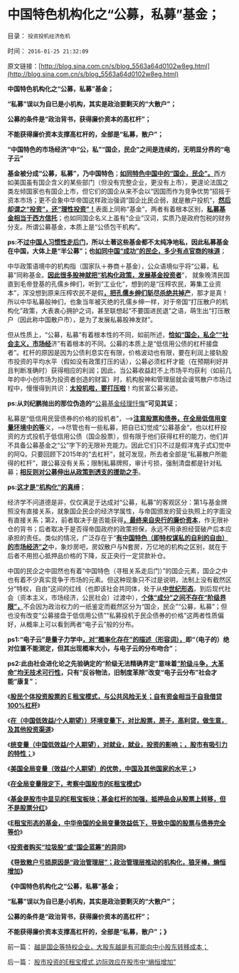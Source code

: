 # 中国特色机构化之“公募，私募”基金；

目录： `投资投机经济危机` 

时间： `2016-01-25 21:32:09` 

原文链接：[http://blog.sina.com.cn/s/blog_5563a64d0102w8eg.html](http://blog.sina.com.cn/s/blog_5563a64d0102w8eg.html)

**中国特色机构化之“公募，私募”基金；**

**“私募”误以为自已是小机构，其实是政治要剿灭的“大散户”；**

**公募的条件是“政治背书，获得廉价资本的高杠杆”；**

**不能获得廉价资本支撑高杠杆的，全部是“私募，散户”；**

**“中国特色的市场经济”中“公，私”“国企，民企”之间是连续的，无明显分界的“电子云”**



**基金被分成“公募，私募”，乃中国特色**；[**如同特色中国中的“国企，民企”。**](../../../2012/5/27/国企是政府机关的延伸，苏联因国企而亡国.md)西方如美国虽有国企含义的某些部门（但没有完整企业，更没有上市），更遑论法国之类左倾国家也有国企上市，但它们的国企从来不会以“因国而作为竞争优势”招摇于资本市场；更不会象中华帝国这样政治强调“国企比民企弱，就是散户投机”，[**然后却谓之“投资”，还“理性投资”！**](../../../2013/11/26/国企的关键不是怎么卖掉，而是怎么关掉.md)表面上同称“基金”，两者有着根本区别，[**私募基金相当于西方信托**](../../../2012/11/28/“机构化”难道是让基金代替政府，向中国人分红？.md)；也如同国企名义上虽有“企业”汉词，实质乃是政府包税的财务分支。所谓公募基金，本质上是“公债包干机构”。

**ps:不[**过中国人习惯性走后门**](../../../2012/3/20/公有制中的特权交换和灰色的收入.md)，所以土著这些基金都不太纯净地私，因此私募基金在中国，大体上是“半公募”；也[**如同中国“成功”的民企，多少有点官商的味道**](../../../2009/12/2/浑身国企病的中国民营企业.md)**；

中华政策语境中的机构指（国家队＋券商＋基金），公众语境似乎将“公募，私募”同称基金。[**因此很多股神就把“机构化政策，发展基金投资者**](../../../2013/6/18/职业股神的四大专业原则；.md)”，
就象晚清民国直到毛帝登基的孔儒乡绅们，听到“工业化”，想到的是“压榨农民，筹集工业资本”，浑没想到原来压榨农民不是假[**，把孔儒乡绅们斩尽杀绝共掉产**](../../../2015/12/16/北洋体制的本质,南北方语境不同的“土豪劣绅”.md)，那才是真！所以中华私募般神们，也象当年被灭绝的孔儒乡绅一样，对于帝国“打压散户的机构化”政策，大表衷心拥护之词，甚至联想起“不要国进民退”之语，萌生出“打压散户（因此称中国散户市），是为了发展私募股神发财”。

但从性质上，“公募，私募”有着根本性的不同，如前所述，[**恰如“国企，私企”“社会主义，市场经**](../../../2012/5/27/国企是政府机关的延伸，苏联因国企而亡国.md)济”有着根本的不同。公募的本质上是“低信用公债的杠杆接盘者”。杠杆的原因是因为公债利息实在有限，价格波动也有限，要在利润上接轨股市投资的平均水平（假如没有政策打压的话），公募必须杠杆才能（在预期利好并且判断准确时）获得相应的利润；因此，当公募收益赶不上市场平均获利（如前几年的中小创市场为投资者创造的财富）时，机构股神和管理层就会谩骂散户市场过程中，慢慢得到共识：[**太投机啦，要打压啦**](../../../2012/11/28/只有政治权力才有可能被滥用，“管理层”难逃罪责！.md)！均贫富公募劣迹。

**ps:从刘纪鹏抛出的那位伪造的“**[公募基金经理忏悔](../../../2013/7/23/伪造的《公募基金经理的忏悔》，刘纪鹏同志的狼牙棒.md)**”可见其证**；

私募是“低信用民营债券的价格的投机者”，——>[**注意股票和债券，在全局低信用变量环境中的等**](../../../2016/1/21/中华帝国的全局变量效益低下，导致中国的股票与债券完全等价；.md)义，——>尽管也有一些私募，把自已幻觉成“公募基金”，也以杠杆投资的方式投机于低信用公债（国企股票），但有限于他们获得杠杆的能力，他们并不具备公募基金之“公”字下的无限补充能力。因此它们只不过是假洋鬼子式幻觉中的阿Q。只要回顾下2015年的“去杠杆”，就可发现，所去者全部是“私募散户所能得的杠杆”，跟公募没有关系；限制私募牌照，审计亏损，强制清盘都是针对私募；[**相反则对公募伸出从政策到透支的援助之手**](../../../2014/3/14/为什么证监会要救市，和死不断气的“机构化”？.md)。

**ps:[**这才是“机构化”的真缔**](../../../2008/4/17/股灾也不应该救市，规范行政指定的公募基金不是救市.md)**；

经济学不问道德是非，仅仅满足于达成对“公募，私募”的客观区分：第1与基金牌照没有直接关系，就象国企民企的经济学属性，与帝国颁发的营业执照上的字面没有直接关系；第2，前者取决于是否能获得[**，最终来自央行的廉价资本**](../../../2015/11/5/凯恩斯主义的“赤字货币化＝机构化”，廉价资本对国债机构的补贴.md)，作无限补仓的背书；后者取决于是否得帝国政府的政策担保，永远不用承担经营破产后本应承担的责任。类似的情况，广泛存在于“[**有中国特色（即特权谋私的自利的自由）的市场经济”之**](../../../2011/12/18/宪章不是宪法，中世纪的特权，特许权，charter.md)中，象炒房吧，房奴散户与N套房，万亿地的机构之区别，就在于后者不用担心抵押品价格的下降，反正央行一定贷款补仓。

中国的民企之中固然也有着“中国特色（寻租关系走后门）”的国企元素，国企之中也有着不少真实竞争于市场的元素。但这种现象只不过是说明，法制上没有截然区分“特权，自由”这间的红线（也即该社会共同体，处于从[**中世纪形态**](../../../2016/1/22/中国传统的中央集权，是“中世纪vs近代化政治”的里程碑.md)，到后现代社会（资本主义，市场经济，公民社会）过渡中），[**个体“成分”之间不存在“阶级界限”，**](../../../2012/4/9/被残杀的亲人，被灭绝的人性.md)不会因为政治权力的一纸鉴定而截然区分为“国企，民企”“公募，私募”；但也没有改变“公募接盘于低信用公债”“私募投机于民企债券的价格”这两者性质偏好，从概率上可以看到两者“电子云”般的分布。

**ps1:“电子云”是量子力学中[**，对“概率化存在”的描述（形容词），**](../../../2007/9/6/股市是一个量子世界，符合测不准原理.md)即“（电子的）绝对位置不能测定，但其出现概率大小，与电子云的分布吻合”**；

**ps2:此由社会进化论之先验确定的“阶级无法精确界定”意味着[**“阶级斗争，大革命”均无技术可行性**](../../../2012/4/9/文革为什么难以避免而且必须疯狂？.md)，只有“反谷物法，旧制度革除”改变“电子云分布”社会才能“康复”**；

《[**股民个体投资股票的Ｅ租宝模式，与公共风险无关；自有资金相当于自我借贷100%杠杆**](../../../2016/1/13/股民对股票回报期望，其年化利率，与炒房，投利贷的对比；.md)》

《[**在（中国低效益/个人期望））环境变量下，对比股票，房子，高利贷，做生意，及其他投资渠道**](../../../2016/1/14/散户平均套牢（沉淀）时间＝平均市盈率＝中国低效益／个人期望.md)》

《[**统变量（中国低效益/个人期望），对就业，就业，投资的影响；，股市有吸引力的特性；**](../../../2016/1/17/（中国低效益／个人期望），对就业，就业，投资的影响.md)》

《[**美国全局变量（效益/个人期望）的优势，中国及其他国家的水平；**](../../../2016/1/18/美国全局变量（效益／个人期望）的优势，中国及其他国家的水平；.md)》

《[**在全局变量限定下，考察中国股市的E租宝模式**](../../../2016/1/19/在全局变量限定下，考察中国股市的E租宝模式；.md)》

《[**基金是股市中显见的E租宝板块；基金杠杆的加强，抵押品会从股票上转移，但不是股票分红**](../../../2016/1/20/基金是股市中显见的E租宝板块，债券，和股票分红.md)》

《[**E租宝形态的基金，中华帝国的全局变量效益低下，导致中国的股票与债券完全等价**](../../../2016/1/21/中华帝国的全局变量效益低下，导致中国的股票与债券完全等价；.md)》

《[**投资者购买“垃圾股”或“国企蓝筹”的异同**](../../../2016/1/22/投资者购买“垃圾股”或“国企蓝筹”的异同.md)》

**《**[**导致散户亏损原因是“政治管理层”；政治管理层推动的机构化，狼牙棒，熵恒增加**](../../../2016/1/23/股市投资的E租宝模式,边际效应在股市中“熵恒增加”.md)**》**

**《中国特色机构化之“公募，私募”基金；**

**“私募”误以为自已是小机构，其实是政治要剿灭的“大散户”；**

**公募的条件是“政治背书，获得廉价资本的高杠杆”；**

**不能获得廉价资本支撑高杠杆的，全部是“私募，散户”；》**

前一篇： [越是国企等特权企业，大股东越是有可能向中小股东转移成本；](../../../2016/1/26/越是国企等特权企业，大股东越是有可能向中小股东转移成本；.md)

后一篇： [股市投资的E租宝模式,边际效应在股市中“熵恒增加”](../../../2016/1/23/股市投资的E租宝模式,边际效应在股市中“熵恒增加”.md)

